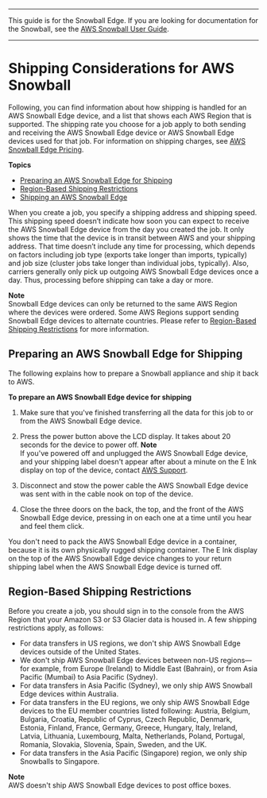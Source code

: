 --------

This guide is for the Snowball Edge\. If you are looking for documentation for the Snowball, see the [AWS Snowball User Guide](https://docs.aws.amazon.com/snowball/latest/ug/whatissnowball.html)\.

--------

# Shipping Considerations for AWS Snowball<a name="shipping"></a>

Following, you can find information about how shipping is handled for an AWS Snowball Edge device, and a list that shows each AWS Region that is supported\. The shipping rate you choose for a job apply to both sending and receiving the AWS Snowball Edge device or AWS Snowball Edge devices used for that job\. For information on shipping charges, see [AWS Snowball Edge Pricing](http://aws.amazon.com/snowball-edge/pricing)\.

**Topics**
+ [Preparing an AWS Snowball Edge for Shipping](#device-shipping)
+ [Region\-Based Shipping Restrictions](#shipwithinregion)
+ [Shipping an AWS Snowball Edge](mailing-storage.md)

When you create a job, you specify a shipping address and shipping speed\. This shipping speed doesn’t indicate how soon you can expect to receive the AWS Snowball Edge device from the day you created the job\. It only shows the time that the device is in transit between AWS and your shipping address\. That time doesn’t include any time for processing, which depends on factors including job type \(exports take longer than imports, typically\) and job size \(cluster jobs take longer than individual jobs, typically\)\. Also, carriers generally only pick up outgoing AWS Snowball Edge devices once a day\. Thus, processing before shipping can take a day or more\.

**Note**  
Snowball Edge devices can only be returned to the same AWS Region where the devices were ordered\. Some AWS Regions support sending Snowball Edge devices to alternate countries\. Please refer to [Region\-Based Shipping Restrictions](#shipwithinregion) for more information\. 

## Preparing an AWS Snowball Edge for Shipping<a name="device-shipping"></a>

The following explains how to prepare a Snowball appliance and ship it back to AWS\.

**To prepare an AWS Snowball Edge device for shipping**

1. Make sure that you've finished transferring all the data for this job to or from the AWS Snowball Edge device\.

1. Press the power button above the LCD display\. It takes about 20 seconds for the device to power off\.
**Note**  
If you've powered off and unplugged the AWS Snowball Edge device, and your shipping label doesn't appear after about a minute on the E Ink display on top of the device, contact [AWS Support](https://aws.amazon.com/premiumsupport/)\.

1. Disconnect and stow the power cable the AWS Snowball Edge device was sent with in the cable nook on top of the device\.

1. Close the three doors on the back, the top, and the front of the AWS Snowball Edge device, pressing in on each one at a time until you hear and feel them click\.

You don't need to pack the AWS Snowball Edge device in a container, because it is its own physically rugged shipping container\. The E Ink display on the top of the AWS Snowball Edge device changes to your return shipping label when the AWS Snowball Edge device is turned off\.

## Region\-Based Shipping Restrictions<a name="shipwithinregion"></a>

Before you create a job, you should sign in to the console from the AWS Region that your Amazon S3 or S3 Glacier data is housed in\. A few shipping restrictions apply, as follows:
+ For data transfers in US regions, we don't ship AWS Snowball Edge devices outside of the United States\.
+ We don't ship AWS Snowball Edge devices between non\-US regions—for example, from Europe \(Ireland\) to Middle East \(Bahrain\), or from Asia Pacific \(Mumbai\) to Asia Pacific \(Sydney\)\.
+ For data transfers in Asia Pacific \(Sydney\), we only ship AWS Snowball Edge devices within Australia\.
+ For data transfers in the EU regions, we only ship AWS Snowball Edge devices to the EU member countries listed following: Austria, Belgium, Bulgaria, Croatia, Republic of Cyprus, Czech Republic, Denmark, Estonia, Finland, France, Germany, Greece, Hungary, Italy, Ireland, Latvia, Lithuania, Luxembourg, Malta, Netherlands, Poland, Portugal, Romania, Slovakia, Slovenia, Spain, Sweden, and the UK\.
+ For data transfers in the Asia Pacific \(Singapore\) region, we only ship Snowballs to Singapore\.

**Note**  
AWS doesn't ship AWS Snowball Edge devices to post office boxes\.